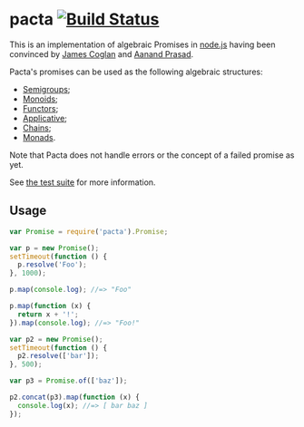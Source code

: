 # pacta [![Build Status](https://travis-ci.org/mudge/pacta.png?branch=master)](https://travis-ci.org/mudge/pacta)

This is an implementation of algebraic Promises in
[node.js](http://nodejs.org) having been convinced by [James
Coglan](http://blog.jcoglan.com/2013/03/30/callbacks-are-imperative-promises-are-functional-nodes-biggest-missed-opportunity/)
and [Aanand Prasad](http://aanandprasad.com/articles/negronis/).

Pacta's promises can be used as the following algebraic structures:

* [Semigroups](https://github.com/puffnfresh/fantasy-land#semigroup);
* [Monoids](https://github.com/puffnfresh/fantasy-land#monoid);
* [Functors](https://github.com/puffnfresh/fantasy-land#functor);
* [Applicative](https://github.com/puffnfresh/fantasy-land#applicative);
* [Chains](https://github.com/puffnfresh/fantasy-land#chain);
* [Monads](https://github.com/puffnfresh/fantasy-land#monad).

Note that Pacta does not handle errors or the concept of a failed promise as
yet.

See [the test
suite](https://github.com/mudge/pacta/blob/master/test/pacta_test.js) for more
information.

## Usage

```javascript
var Promise = require('pacta').Promise;

var p = new Promise();
setTimeout(function () {
  p.resolve('Foo');
}, 1000);

p.map(console.log); //=> "Foo"

p.map(function (x) {
  return x + '!';
}).map(console.log); //=> "Foo!"

var p2 = new Promise();
setTimeout(function () {
  p2.resolve(['bar']);
}, 500);

var p3 = Promise.of(['baz']);

p2.concat(p3).map(function (x) {
  console.log(x); //=> [ bar baz ]
});
```
